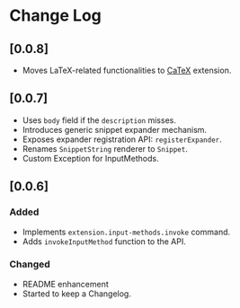 # Change Log

## [0.0.8]

- Moves LaTeX-related functionalities to [CaTeX] extension.

[CaTeX]: https://marketplace.visualstudio.com/items?itemName=mr-konn.catex

## [0.0.7]

- Uses `body` field if the `description` misses.
- Introduces generic snippet expander mechanism.
- Exposes expander registration API: `registerExpander`.
- Renames `SnippetString` renderer to `Snippet`.
- Custom Exception for InputMethods.

## [0.0.6]

### Added

- Implements `extension.input-methods.invoke` command.
- Adds `invokeInputMethod` function to the API.

### Changed

- README enhancement
- Started to keep a Changelog.
